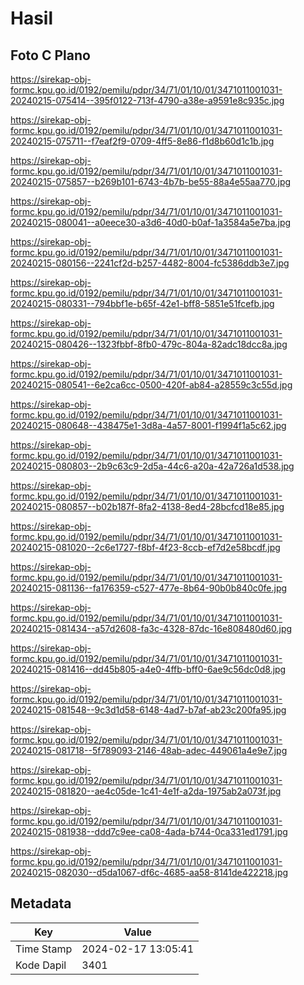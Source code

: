 # Hasil

## Foto C Plano

https://sirekap-obj-formc.kpu.go.id/0192/pemilu/pdpr/34/71/01/10/01/3471011001031-20240215-075414--395f0122-713f-4790-a38e-a9591e8c935c.jpg

https://sirekap-obj-formc.kpu.go.id/0192/pemilu/pdpr/34/71/01/10/01/3471011001031-20240215-075711--f7eaf2f9-0709-4ff5-8e86-f1d8b60d1c1b.jpg

https://sirekap-obj-formc.kpu.go.id/0192/pemilu/pdpr/34/71/01/10/01/3471011001031-20240215-075857--b269b101-6743-4b7b-be55-88a4e55aa770.jpg

https://sirekap-obj-formc.kpu.go.id/0192/pemilu/pdpr/34/71/01/10/01/3471011001031-20240215-080041--a0eece30-a3d6-40d0-b0af-1a3584a5e7ba.jpg

https://sirekap-obj-formc.kpu.go.id/0192/pemilu/pdpr/34/71/01/10/01/3471011001031-20240215-080156--2241cf2d-b257-4482-8004-fc5386ddb3e7.jpg

https://sirekap-obj-formc.kpu.go.id/0192/pemilu/pdpr/34/71/01/10/01/3471011001031-20240215-080331--794bbf1e-b65f-42e1-bff8-5851e51fcefb.jpg

https://sirekap-obj-formc.kpu.go.id/0192/pemilu/pdpr/34/71/01/10/01/3471011001031-20240215-080426--1323fbbf-8fb0-479c-804a-82adc18dcc8a.jpg

https://sirekap-obj-formc.kpu.go.id/0192/pemilu/pdpr/34/71/01/10/01/3471011001031-20240215-080541--6e2ca6cc-0500-420f-ab84-a28559c3c55d.jpg

https://sirekap-obj-formc.kpu.go.id/0192/pemilu/pdpr/34/71/01/10/01/3471011001031-20240215-080648--438475e1-3d8a-4a57-8001-f1994f1a5c62.jpg

https://sirekap-obj-formc.kpu.go.id/0192/pemilu/pdpr/34/71/01/10/01/3471011001031-20240215-080803--2b9c63c9-2d5a-44c6-a20a-42a726a1d538.jpg

https://sirekap-obj-formc.kpu.go.id/0192/pemilu/pdpr/34/71/01/10/01/3471011001031-20240215-080857--b02b187f-8fa2-4138-8ed4-28bcfcd18e85.jpg

https://sirekap-obj-formc.kpu.go.id/0192/pemilu/pdpr/34/71/01/10/01/3471011001031-20240215-081020--2c6e1727-f8bf-4f23-8ccb-ef7d2e58bcdf.jpg

https://sirekap-obj-formc.kpu.go.id/0192/pemilu/pdpr/34/71/01/10/01/3471011001031-20240215-081136--fa176359-c527-477e-8b64-90b0b840c0fe.jpg

https://sirekap-obj-formc.kpu.go.id/0192/pemilu/pdpr/34/71/01/10/01/3471011001031-20240215-081434--a57d2608-fa3c-4328-87dc-16e808480d60.jpg

https://sirekap-obj-formc.kpu.go.id/0192/pemilu/pdpr/34/71/01/10/01/3471011001031-20240215-081416--dd45b805-a4e0-4ffb-bff0-6ae9c56dc0d8.jpg

https://sirekap-obj-formc.kpu.go.id/0192/pemilu/pdpr/34/71/01/10/01/3471011001031-20240215-081548--9c3d1d58-6148-4ad7-b7af-ab23c200fa95.jpg

https://sirekap-obj-formc.kpu.go.id/0192/pemilu/pdpr/34/71/01/10/01/3471011001031-20240215-081718--5f789093-2146-48ab-adec-449061a4e9e7.jpg

https://sirekap-obj-formc.kpu.go.id/0192/pemilu/pdpr/34/71/01/10/01/3471011001031-20240215-081820--ae4c05de-1c41-4e1f-a2da-1975ab2a073f.jpg

https://sirekap-obj-formc.kpu.go.id/0192/pemilu/pdpr/34/71/01/10/01/3471011001031-20240215-081938--ddd7c9ee-ca08-4ada-b744-0ca331ed1791.jpg

https://sirekap-obj-formc.kpu.go.id/0192/pemilu/pdpr/34/71/01/10/01/3471011001031-20240215-082030--d5da1067-df6c-4685-aa58-8141de422218.jpg


## Metadata

| Key        | Value               |
| ---------- | ------------------- |
| Time Stamp | 2024-02-17 13:05:41 |
| Kode Dapil | 3401                |



